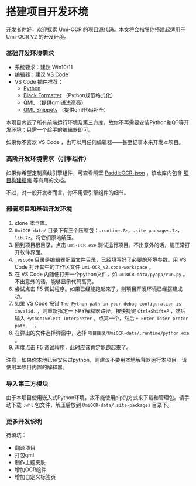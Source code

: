 # 搭建项目开发环境

开发者你好，欢迎探索 Umi-OCR 的项目源代码。本文将会指导你搭建起适用于 Umi-OCR V2 的开发环境。

### 基础开发环境需求

- 系统要求：建议 Win10/11
- 编辑器：建议 [VS Code](https://code.visualstudio.com/)
- VS Code 插件推荐：
  - [Python](https://marketplace.visualstudio.com/items?itemName=ms-python.python)
  - [Black Formatter](https://marketplace.visualstudio.com/items?itemName=ms-python.black-formatter) （Python规范格式化）
  - [QML](https://marketplace.visualstudio.com/items?itemName=bbenoist.QML) （提供qml语法高亮）
  - [QML Snippets](https://marketplace.visualstudio.com/items?itemName=ThomasVogelpohl.vsc-qml-snippets) （提供qml代码补全）

本项目内嵌了所有前端运行环境及第三方库，故你不再需要安装Python和QT等开发环境；只需一个趁手的编辑器即可。

如果你不喜欢 VS Code ，也可以用任何编辑器——甚至记事本来开发本项目。

### 高阶开发环境需求（引擎组件）

如果你希望定制离线引擎组件，可查看隔壁 [PaddleOCR-json](https://github.com/hiroi-sora/PaddleOCR-json) ，该仓库内包含 [项目构建指南](https://github.com/hiroi-sora/PaddleOCR-json/tree/main/cpp) 等有用的文档。

不过，对一般开发者而言，你不用管引擎组件的细节。

### 部署项目和基础开发环境

1. clone 本仓库。
2. `UmiOCR-data/` 目录下有三个压缩包：`.runtime.7z`，`.site-packages.7z`，`lib.7z`。将它们原地解压。
3. 回到项目根目录，点击 `Umi-OCR.exe` 测试运行项目。不出意外的话，能正常打开软件界面。
4. `.vscode` 目录是编辑器配置文件目录，已经填写好了必要的环境参数。用 VS Code 打开其中的工作区文件 `Umi-OCR_v2.code-workspace` 。
5. 在 VS Code 内随便打开一个python文件，如 `UmiOCR-data/pyapp/run.py` 。不出意外的话，能够显示代码高亮。
6. 尝试点击 F5 调试程序。如果已经能跑起来了，则项目开发环境已经搭建成功。
7. 如果 VS Code 报错 `The Python path in your debug configuration is invalid.` ，则重新指定一下PY解释器路径。按快捷键 `Ctrl+Shift+P` ，然后输入 `Python:Select Interpreter` 。点第一个，然后 `+ Enter inter preter path...` 。
8. 在弹出的文件选择弹窗中，选择 `项目目录/UmiOCR-data/.runtime/python.exe` 。
9. 再度点击 F5 调试程序，此时应该肯定能跑起来了。

注意，如果你本地已经安装过python，则建议不要用本地解释器运行本项目。请使用本项目内置的解释器。

### 导入第三方模块

由于本项目使用嵌入式Python环境，故不能使用pip的方式来下载和管理包。请手动下载 `.whl` 包文件，解压后放到 `UmiOCR-data/.site-packages` 目录下。

### 更多开发说明

待填坑：
- 翻译项目
- 打包qml
- 制作主题皮肤
- 增加OCR组件
- 增加自定义标签页